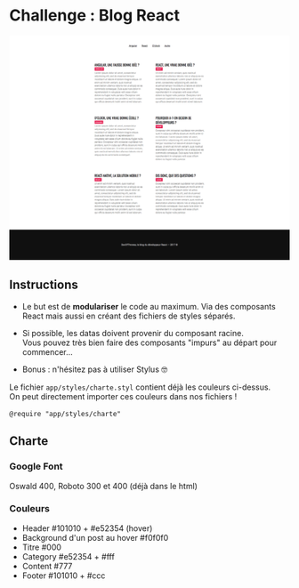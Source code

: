 # Challenge : Blog React

![resultat](resultat.png)

## Instructions

* Le but est de **modulariser** le code au maximum. Via des composants React mais aussi en créant des fichiers de styles séparés.

* Si possible, les datas doivent provenir du composant racine.  
Vous pouvez très bien faire des composants "impurs" au départ pour commencer…

* Bonus : n'hésitez pas à utiliser Stylus 🤓

Le fichier `app/styles/charte.styl` contient déjà les couleurs ci-dessus.  
On peut directement importer ces couleurs dans nos fichiers !
```stylus
@require "app/styles/charte"
```

## Charte

### Google Font

Oswald 400, Roboto 300 et 400 (déjà dans le html)

### Couleurs

* Header #101010 + #e52354 (hover)
* Background d'un post au hover #f0f0f0
* Titre #000
* Category #e52354 + #fff
* Content #777
* Footer #101010 + #ccc

